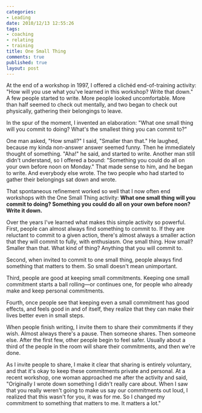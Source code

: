 ```yaml
--- 
categories: 
- Leading
date: 2010/12/13 12:55:26
tags: 
- coaching
- relating
- training
title: One Small Thing
comments: true
published: true
layout: post
---
```


<p>At the end of a workshop in 1997, I offered a clichéd end-of-training activity: "How will you use what you've learned in this workshop? Write that down." A few people started to write. More people looked uncomfortable. More than half seemed to check out mentally, and two began to check out physically, gathering their belongings to leave.</p>

<p>In the spur of the moment, I invented an elaboration: "What one small thing will you commit to doing? What's the smallest thing you can commit to?"

<p>One man asked, "How small?" I said, "Smaller than that." He laughed, because my kinda non-answer answer seemed funny. Then he immediately thought of something. "Aha!" he said, and started to write. Another man still didn't understand, so I offered a bound: "Something you could do all on your own before noon on Monday." That made sense to him, and he began to write. And everybody else wrote. The two people who had started to gather their belongings sat down and wrote.</p>

<p>That spontaneous refinement worked so well that I now often end workshops with the One Small Thing activity: <strong>What one small thing will you commit to doing? Something you could do all on your own before noon? Write it down.</strong></p>

<p>Over the years I've learned what makes this simple activity so powerful. First, people can almost always find something to commit to. If they are reluctant to commit to a given action, there's almost always a smaller action that they will commit to fully, with enthusiasm. One small thing. How small? Smaller than that. What kind of thing? Anything that you will commit to.</p>

<p>Second, when invited to commit to one small thing, people always find something that matters to them. So small doesn't mean unimportant.</p>

<p>Third, people are good at keeping small commitments. Keeping one small commitment starts a ball rolling&#8212;or continues one, for people who already make and keep personal commitments.</p>

<p>Fourth, once people see that keeping even a small commitment has good effects, and feels good in and of itself, they realize that they can make their lives better even in small steps.</p>

</p>When people finish writing, I invite them to share their commitments if they wish. Almost always there's a pause. Then someone shares. Then someone else. After the first few, other people begin to feel safer. Usually about a third of the people in the room will share their commitments, and then we're done.</p>

<p>As I invite people to share, I make it clear that sharing is entirely voluntary, and that it's okay to keep these commitments private and personal. At a recent workshop, one woman approached me after the activity and said, "Originally I wrote down something I didn't really care about. When I saw that you really weren't going to make us say our commitments out loud, I realized that this wasn't for you, it was for me. So I changed my commitment to something that matters to me. It matters a lot."</p>
